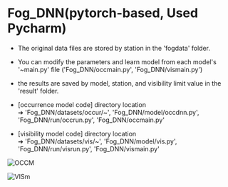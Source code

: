 # Fog_DNN(pytorch-based, Used Pycharm)

- The original data files are stored by station in the 'fogdata' folder.

- You can modify the parameters and learn model from each model's '~main.py' file ('Fog_DNN/occmain.py', 'Fog_DNN/vismain.py')

- the results are saved by model, station, and visibility limit value in the 'result' folder.

- [occurrence model code] directory location <br>
➔ 'Fog_DNN/datasets/occur/~', 'Fog_DNN/model/occdnn.py', 'Fog_DNN/run/occrun.py', 'Fog_DNN/occmain.py'

- [visibility model code] directory location <br>
➔ 'Fog_DNN/datasets/vis/~', 'Fog_DNN/model/vis.py', 'Fog_DNN/run/visrun.py', 'Fog_DNN/vismain.py'

![OCCM](https://user-images.githubusercontent.com/49590432/131450714-138800b2-6f84-44b5-a52d-8ac95d8226a7.png)



![VISm](https://user-images.githubusercontent.com/49590432/131450717-c4170bea-45c8-4e44-b9e5-62e21d542146.png)


